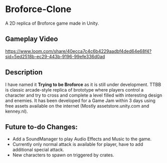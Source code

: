# Broforce-Clone
A 2D replica of Broforce game made in Unity.

## Gameplay Video

https://www.loom.com/share/40ecca7c4c6b4229aadbf4ded64e68f4?sid=5ed2518b-ec29-443b-9196-99efe336d0ad

## Description
I have named it **Trying to be Broforce** as it is still under development. TTBB is classic arcade-style replica of brototype where players control a character and try to cross and complete
a level filled with interesting design and enemies. It has been developed for a Game Jam within 3 days using free assets available on the internet (Mostly assetstore.unity.com and kenney.nl).

## Future to-do Changes:
- Add a SoundManager to play Audio Effects and Music to the game.
- Currently only normal attack is available for player, have to add additional special attack.
- New characters to spawn on triggered by crates.
